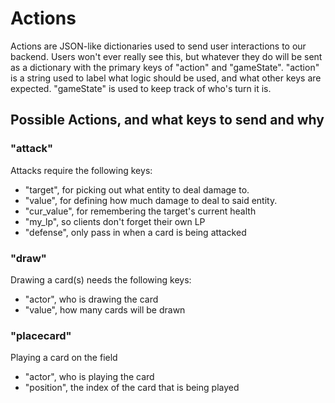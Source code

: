 # Actions
Actions are JSON-like dictionaries used to send user interactions to our backend. Users won't ever really see this, but whatever they do will be sent as a dictionary with the primary keys of "action" and "gameState". "action" is a string used to label what logic should be used, and what other keys are expected. "gameState" is used to keep track of who's turn it is.

## Possible Actions, and what keys to send and why
### "attack"
Attacks require the following keys:
- "target", for picking out what entity to deal damage to.
- "value", for defining how much damage to deal to said entity.
- "cur_value", for remembering the target's current health
- "my_lp", so clients don't forget their own LP
- "defense", only pass in when a card is being attacked
### "draw"
Drawing a card(s) needs the following keys:
- "actor", who is drawing the card
- "value", how many cards will be drawn
### "placecard"
Playing a card on the field
- "actor", who is playing the card
- "position", the index of the card that is being played